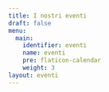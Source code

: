 ```yaml
---
title: I nostri eventi
draft: false
menu:
  main:
    identifier: eventi
    name: eventi
    pre: flaticon-calendar
    weight: 3
layout: eventi
---
```

